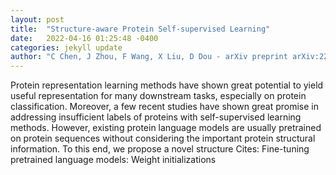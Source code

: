 ```yaml
---
layout: post
title:  "Structure-aware Protein Self-supervised Learning"
date:   2022-04-16 01:25:48 -0400
categories: jekyll update
author: "C Chen, J Zhou, F Wang, X Liu, D Dou - arXiv preprint arXiv:2204.04213, 2022"
---
```

Protein representation learning methods have shown great potential to yield useful representation for many downstream tasks, especially on protein classification. Moreover, a few recent studies have shown great promise in addressing insufficient labels of proteins with self-supervised learning methods. However, existing protein language models are usually pretrained on protein sequences without considering the important protein structural information. To this end, we propose a novel structure Cites: Fine-tuning pretrained language models: Weight initializations